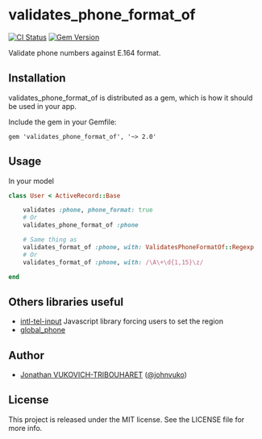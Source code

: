 # validates_phone_format_of

[![CI Status](http://img.shields.io/travis/jonathantribouharet/validates_phone_format_of.svg)](https://travis-ci.org/jonathantribouharet/validates_phone_format_of)
[![Gem Version](https://badge.fury.io/rb/validates_phone_format_of.svg)](http://badge.fury.io/rb/validates_phone_format_of)

Validate phone numbers against E.164 format.

## Installation

validates_phone_format_of is distributed as a gem, which is how it should be used in your app.

Include the gem in your Gemfile:

    gem 'validates_phone_format_of', '~> 2.0'

## Usage

In your model

```ruby
class User < ActiveRecord::Base

	validates :phone, phone_format: true
	# Or
	validates_phone_format_of :phone

	# Same thing as
	validates_format_of :phone, with: ValidatesPhoneFormatOf::Regexp
	# Or
	validates_format_of :phone, with: /\A\+\d{1,15}\z/

end
```

## Others libraries useful

- [intl-tel-input](https://github.com/jackocnr/intl-tel-input) Javascript library forcing users to set the region
- [global_phone](https://github.com/sstephenson/global_phone)

## Author

- [Jonathan VUKOVICH-TRIBOUHARET](https://github.com/jonathantribouharet) ([@johnvuko](https://twitter.com/johnvuko))

## License

This project is released under the MIT license. See the LICENSE file for more info.
